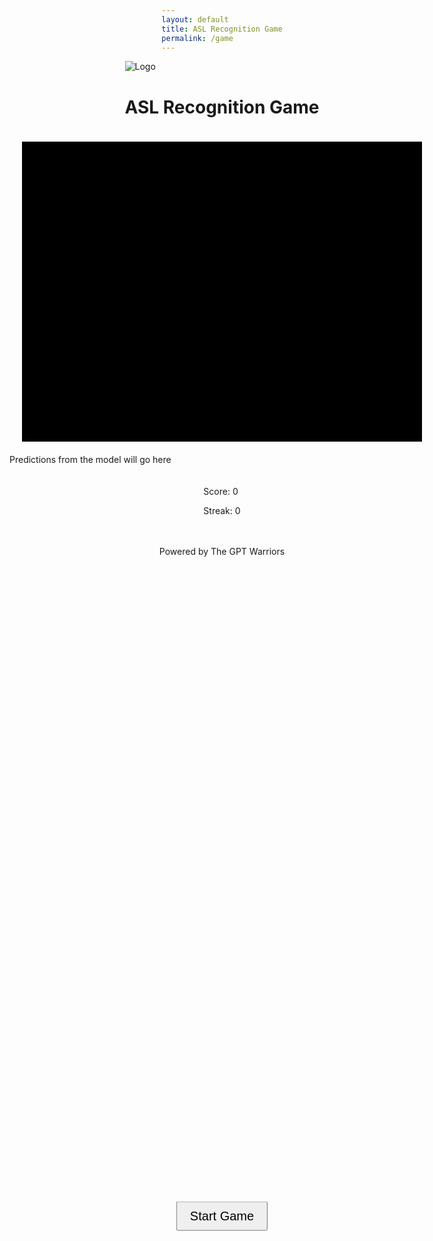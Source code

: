 ```yaml
---
layout: default
title: ASL Recognition Game
permalink: /game
---
```


<body>
  <div class="container">
    <div class="header">
      <img src="https://github.com/The-GPT-Warriors/ai-front/assets/109186517/8f289636-ccc8-402f-9bf0-1f466ef96436" alt="Logo" class="logo">
      <h1 class="title">ASL Recognition Game</h1>
      <div id="timer" style="position: absolute; top: 20px; right: 20px; font-size: 20px; color: black; display: none;">60</div>
    </div>
    <div class="main">
      <div class="camera" id="camera">
        <button id="startButton" style="font-size: 20px; padding: 10px 20px;">Start Game</button>
      </div>
      <div id="prediction">Predictions from the model will go here</div>
    </div>
    <div class="scoreboard">
      <p>Score: <span id="score">0</span></p>
      <p>Streak: <span id="streak">0</span></p>
    </div>
    <div class="footer">
      <p class="footer-text">Powered by The GPT Warriors</p>
    </div>
  </div>

<script>
  let score = 0;
  let streak = 0;
  let gameTimerId;
  let isGameStarted = false;

  const aslSymbols = [
    'images/A.png',
    'images/B.png',
    'images/C.png',
    'images/D.png',
    'images/E.png',
    'images/F.png',
    'images/G.png',
    'images/H.png',
    'images/I.png',
    'images/J.png',
    'images/K.png',
    'images/L.png',
    'images/M.png',
    'images/N.png',
    'images/O.png',
    'images/P.png',
    'images/Q.png',
    'images/R.png',
    'images/S.png',
    'images/T.png',
    'images/U.png',
    'images/V.png',
    'images/W.png',
    'images/X.png',
    'images/Y.png',
    'images/Z.png'
  ];

  const startButton = document.getElementById('startButton');
  startButton.addEventListener('click', startGameFlow);

  function startGameFlow() {
    startButton.style.display = 'none';
    startInitialCountdown();
  }

  function startInitialCountdown() {
    let countdown = 3;
    updateCameraDisplay(`<span style="color: white; font-size: 48px;">${countdown}</span>`);
    let countdownTimerId = setInterval(() => {
      countdown--;
      if (countdown > 0) {
        updateCameraDisplay(`<span style="color: white; font-size: 48px;">${countdown}</span>`);
      } else {
        clearInterval(countdownTimerId);
        if (!isGameStarted) {
          isGameStarted = true;
          startGameTimer();
          displayRandomASLSymbol();
        }
      }
    }, 1000);
  }

  function displayRandomASLSymbol() {
    const randomIndex = Math.floor(Math.random() * aslSymbols.length);
    const symbolPath = aslSymbols[randomIndex];
    document.querySelector('.camera').innerHTML = `<img src="${symbolPath}" alt="ASL Symbol" style="width: 640px; height: 480px;">`;
    setTimeout(initializeWebcam, 500);
  }

  function initializeWebcam() {
    const video = document.createElement('video');
    video.style.width = '640px';
    video.style.height = '480px';
    const constraints = { video: true };
    navigator.mediaDevices.getUserMedia(constraints)
      .then((stream) => {
        video.srcObject = stream;
        video.onloadedmetadata = () => {
          video.play();
          document.querySelector('.camera').innerHTML = '';
          document.querySelector('.camera').appendChild(video);
          setTimeout(captureGestureAndCheckResult, 1500);
        };
      })
      .catch((err) => {
        console.error('Error initializing webcam:', err);
      });
  }

  function captureGestureAndCheckResult() {
    console.log("Capture user's gesture and check result");
    const isCorrect = Math.random() > 0.5;
    checkRecognitionResult({ isCorrect });
  }

  function checkRecognitionResult(result) {
    if (result.isCorrect) {
      score += 10;
      streak += 1;
    } else {
      streak = 0;
    }
    updateScoreboard();
    if (isGameStarted) {
      setTimeout(displayRandomASLSymbol, 1000);
    }
  }

  function updateScoreboard() {
    document.getElementById('score').textContent = score;
    document.getElementById('streak').textContent = streak;
  }

  function startGameTimer() {
    let timeLeft = 60;
    document.getElementById('timer').style.display = 'block';
    document.getElementById('timer').textContent = timeLeft;
    gameTimerId = setInterval(() => {
      timeLeft--;
      document.getElementById('timer').textContent = timeLeft;
      if (timeLeft <= 0) {
        clearInterval(gameTimerId);
        endGame();
      }
    }, 1000);
  }

  function endGame() {
    isGameStarted = false;
    updateCameraDisplay(`<button id="restartButton" style="font-size: 20px; padding: 10px 20px;">Restart Game</button>`);
    const restartButton = document.getElementById('restartButton');
    restartButton.addEventListener('click', () => {
      score = 0;
      streak = 0;
      updateScoreboard();
      startGameFlow();
    });
    alert("Time's up! Your score is " + score + " with a streak of " + streak + ".");
    updateLeaderboard(score, streak); // Call to update the leaderboard after the game ends
  }

  function updateCameraDisplay(content) {
    const cameraDiv = document.querySelector('.camera');
    cameraDiv.innerHTML = content;
  }

  function updateLeaderboard(score, streak) {
  const userName = sessionStorage.getItem('userName'); // Assuming username is stored in session storage
  const token = sessionStorage.getItem('token'); // Assuming JWT token is stored in session storage

  fetch(`http://localhost:8085/api/leaderboard/update/${userName}/${score}/${streak}`, {
    method: 'POST',
    headers: {
      'Content-Type': 'application/json',
      'Authorization': `Bearer ${token}`
    }
  })
  .then(response => {
    if (!response.ok) {
      throw new Error('Failed to update leaderboard');
    }
    return response.json();
  })
  .then(data => {
    console.log('Leaderboard updated:', data);
  })
  .catch(error => console.error('Error updating leaderboard:', error));
}
</script>

<style>
  body, .container {
    display: flex;
    flex-direction: column;
    align-items: center;
    justify-content: center;
  }

  #startButton {
    position: absolute;
    top: 50%;
    left: 50%;
    transform: translate(-50%, -50%);
    cursor: pointer;
  }

  .camera {
    width: 640px;
    height: 480px;
    background: #000;
    margin: 20px;
    display: flex;
    justify-content: center;
    align-items: center;
    overflow: hidden;
  }

  .camera img {
    width: 100%;
    height: 100%;
    object-fit: contain;
  }

  .scoreboard {
    margin: 20px;
  }

  #timer {
    position: absolute;
    top: 20px;
    right: 20px;
    font-size: 20px;
    background-color: #fff;
    padding: 5px;
    border-radius: 5px;
    box-shadow: 0 2px 4px rgba(0,0,0,0.2);
  }
</style>
</body>